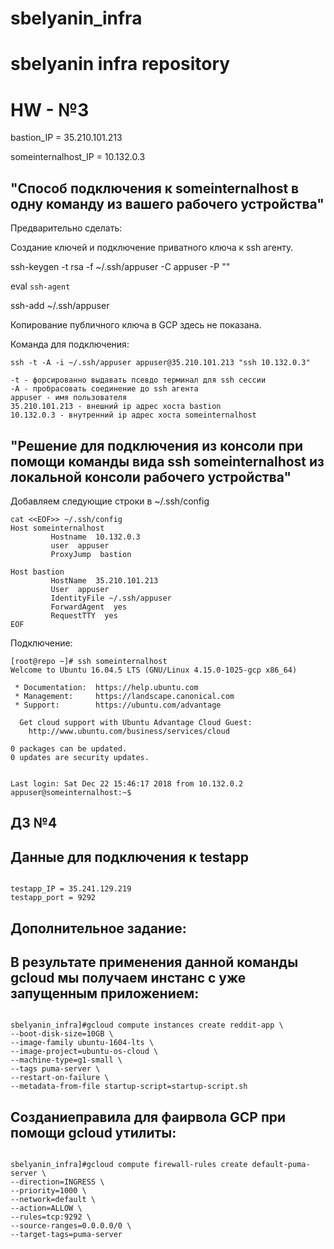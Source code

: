 # sbelyanin_infra
# sbelyanin infra repository

# HW - №3

bastion_IP = 35.210.101.213

someinternalhost_IP = 10.132.0.3



## "Способ подключения к someinternalhost в одну команду из вашего рабочего устройства"

Предварительно сделать:

Создание ключей и подключение приватного ключа к ssh агенту.

ssh-keygen -t rsa -f ~/.ssh/appuser -C appuser -P ""

eval `ssh-agent`

ssh-add ~/.ssh/appuser

Копирование публичного ключа в GCP здесь не показана.


Команда для подключения:
```
ssh -t -A -i ~/.ssh/appuser appuser@35.210.101.213 "ssh 10.132.0.3"

-t - форсированно выдавать псевдо терминал для ssh сессии
-A - пробрасовать соединение до ssh агента
appuser - имя пользователя
35.210.101.213 - внешний ip адрес хоста bastion
10.132.0.3 - внутренний ip адрес хоста someinternalhost
```

## "Решениe для подключения из консоли при помощи команды вида ssh someinternalhost из локальной консоли рабочего устройства"

Добавляем следующие строки в ~/.ssh/config

```
cat <<EOF>> ~/.ssh/config
Host someinternalhost
         Hostname  10.132.0.3
         user  appuser
         ProxyJump  bastion

Host bastion
         HostName  35.210.101.213
         User  appuser
         IdentityFile ~/.ssh/appuser
         ForwardAgent  yes
         RequestTTY  yes
EOF
```

Подключение:
```
[root@repo ~]# ssh someinternalhost
Welcome to Ubuntu 16.04.5 LTS (GNU/Linux 4.15.0-1025-gcp x86_64)

 * Documentation:  https://help.ubuntu.com
 * Management:     https://landscape.canonical.com
 * Support:        https://ubuntu.com/advantage

  Get cloud support with Ubuntu Advantage Cloud Guest:
    http://www.ubuntu.com/business/services/cloud

0 packages can be updated.
0 updates are security updates.


Last login: Sat Dec 22 15:46:17 2018 from 10.132.0.2
appuser@someinternalhost:~$
```

## ДЗ №4

## Данные для подключения к testapp

```

testapp_IP = 35.241.129.219
testapp_port = 9292

```

## Дополнительное задание:


## В результате применения данной команды gcloud мы получаем инстанс с уже запущенным приложением:

```

sbelyanin_infra]#gcloud compute instances create reddit-app \
--boot-disk-size=10GB \
--image-family ubuntu-1604-lts \
--image-project=ubuntu-os-cloud \
--machine-type=g1-small \
--tags puma-server \
--restart-on-failure \
--metadata-from-file startup-script=startup-script.sh

```

## Созданиеправила для фаирвола GCP при помощи gcloud утилиты:

```

sbelyanin_infra]#gcloud compute firewall-rules create default-puma-server \
--direction=INGRESS \
--priority=1000 \
--network=default \
--action=ALLOW \
--rules=tcp:9292 \
--source-ranges=0.0.0.0/0 \
--target-tags=puma-server


```


